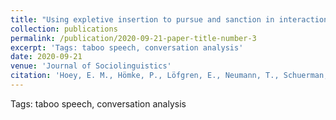 ```yaml
---
title: "Using expletive insertion to pursue and sanction in interaction."
collection: publications
permalink: /publication/2020-09-21-paper-title-number-3
excerpt: 'Tags: taboo speech, conversation analysis'
date: 2020-09-21
venue: 'Journal of Sociolinguistics'
citation: 'Hoey, E. M., Hömke, P., Löfgren, E., Neumann, T., Schuerman, W. L., &amp; Kendrick, K. H. (2020). &quot;Using expletive insertion to pursue and sanction in interaction.&quot; <i>Journal of Sociolinguistics</i>. 25(1).'
---
```

Tags: taboo speech, conversation analysis